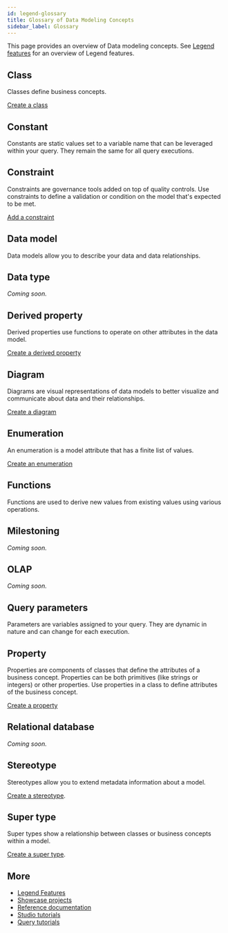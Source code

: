 ```yaml
---
id: legend-glossary
title: Glossary of Data Modeling Concepts
sidebar_label: Glossary 
---
```

This page provides an overview of Data modeling concepts. See [Legend features](../overview/legend-features.md) for an overview of Legend features.

## Class

Classes define business concepts.

[Create a class](../tutorials/studio-class.md)

## Constant

Constants are static values set to a variable name that can be leveraged within your query. They remain the same for all query executions. 

## Constraint

Constraints are governance tools added on top of quality controls. Use constraints to define a validation or condition on the model that's expected to be met.

[Add a constraint](../tutorials/studio-class.md/#constraint)

## Data model

Data models allow you to describe your data and data relationships. 

## Data type

_Coming soon._

## Derived property

Derived properties use functions to operate on other attributes in the data model.

[Create a derived property](../tutorials/studio-class.md/#derived-property)

## Diagram
 
Diagrams are visual representations of data models to better visualize and communicate about data and their relationships.

[Create a diagram](../tutorials/studio-diagram.md)

## Enumeration

An enumeration is a model attribute that has a finite list of values.

[Create an enumeration](../tutorials/studio-enumeration.md)

## Functions

Functions are used to derive new values from existing values using various operations.

## Milestoning

_Coming soon._

## OLAP

_Coming soon._

## Query parameters

Parameters are variables assigned to your query. They are dynamic in nature and can change for each execution.

## Property

Properties are components of classes that define the attributes of a business concept. Properties can be both primitives (like strings or integers) or other properties. Use properties in a class to define attributes of the business concept.

[Create a property](../tutorials/studio-class.md/#property---non-primitive-data-type)

## Relational database

_Coming soon._

## Stereotype

Stereotypes allow you to extend metadata information about a model.

[Create a stereotype](../tutorials/studio-class.md/#class-stereotype).

## Super type

Super types show a relationship between classes or business concepts within a model. 

[Create a super type](../tutorials/studio-class.md/#supertype).

## More

- [Legend Features](../overview/legend-features.md)
- [Showcase projects](../showcases/showcase-projects.md)
- [Reference documentation](../reference/legend-language.md)
- [Studio tutorials](../tutorials/studio-workspace.md)
- [Query tutorials](../tutorials/query-builder.md)